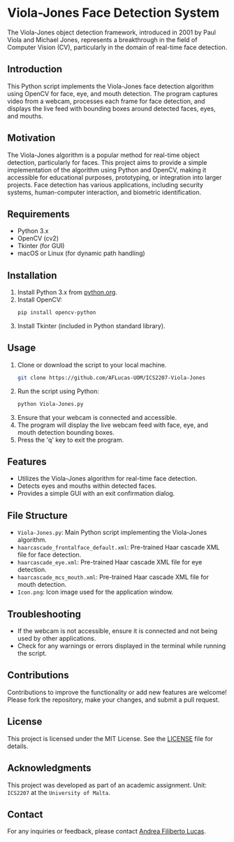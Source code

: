 # Viola-Jones Face Detection System

The Viola-Jones object detection framework, introduced in 2001 by Paul Viola and Michael Jones, represents a breakthrough in the field of Computer Vision (CV), particularly in the domain of real-time face detection.

## Introduction

This Python script implements the Viola-Jones face detection algorithm using OpenCV for face, eye, and mouth detection. The program captures video from a webcam, processes each frame for face detection, and displays the live feed with bounding boxes around detected faces, eyes, and mouths.

## Motivation
The Viola-Jones algorithm is a popular method for real-time object detection, particularly for faces. This project aims to provide a simple implementation of the algorithm using Python and OpenCV, making it accessible for educational purposes, prototyping, or integration into larger projects. Face detection has various applications, including security systems, human-computer interaction, and biometric identification.

## Requirements

- Python 3.x
- OpenCV (cv2)
- Tkinter (for GUI)
- macOS or Linux (for dynamic path handling)

## Installation
1. Install Python 3.x from [python.org](https://www.python.org/downloads/).
2. Install OpenCV:
    ```bash
    pip install opencv-python
    ```
3. Install Tkinter (included in Python standard library).

## Usage
1. Clone or download the script to your local machine.
   ```bash
   git clone https://github.com/AFLucas-UOM/ICS2207-Viola-Jones
   ```
2. Run the script using Python:
    ```bash
    python Viola-Jones.py
    ```
3. Ensure that your webcam is connected and accessible.
4. The program will display the live webcam feed with face, eye, and mouth detection bounding boxes.
5. Press the 'q' key to exit the program.

## Features

- Utilizes the Viola-Jones algorithm for real-time face detection.
- Detects eyes and mouths within detected faces.
- Provides a simple GUI with an exit confirmation dialog.

## File Structure

- `Viola-Jones.py`: Main Python script implementing the Viola-Jones algorithm.
- `haarcascade_frontalface_default.xml`: Pre-trained Haar cascade XML file for face detection.
- `haarcascade_eye.xml`: Pre-trained Haar cascade XML file for eye detection.
- `haarcascade_mcs_mouth.xml`: Pre-trained Haar cascade XML file for mouth detection.
- `Icon.png`: Icon image used for the application window.

## Troubleshooting

- If the webcam is not accessible, ensure it is connected and not being used by other applications.
- Check for any warnings or errors displayed in the terminal while running the script.

## Contributions

Contributions to improve the functionality or add new features are welcome! Please fork the repository, make your changes, and submit a pull request.

## License

This project is licensed under the MIT License. See the [LICENSE](LICENSE) file for details.

## Acknowledgments

This project was developed as part of an academic assignment. Unit: `ICS2207` at the `University of Malta`.

## Contact

For any inquiries or feedback, please contact [Andrea Filiberto Lucas](mailto:andrealucasmalta@gmail.com).
